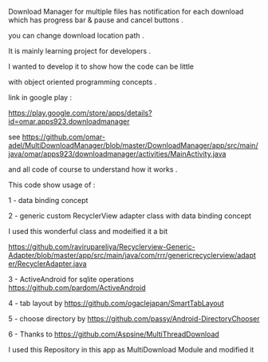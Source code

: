 Download Manager for multiple files has notification for each download which has progress bar & pause and cancel buttons .

you can change download location path .

It is mainly learning project for developers .

I wanted to develop it to show how the code can be little

with object oriented programming concepts .

link in google play :

https://play.google.com/store/apps/details?id=omar.apps923.downloadmanager

see https://github.com/omar-adel/MultiDownloadManager/blob/master/DownloadManager/app/src/main/java/omar/apps923/downloadmanager/activities/MainActivity.java

and all code of course to understand how it works .

This code show usage of :

1 - data binding concept

2 - generic custom RecyclerView adapter class with data binding concept

I used this wonderful class and modeified it a bit

https://github.com/ravirupareliya/Recyclerview-Generic-Adapter/blob/master/app/src/main/java/com/rrr/genericrecyclerview/adapter/RecyclerAdapter.java

3 - ActiveAndroid for sqlite operations https://github.com/pardom/ActiveAndroid

4 - tab layout by https://github.com/ogaclejapan/SmartTabLayout

5 - choose directory by https://github.com/passy/Android-DirectoryChooser

6 - Thanks to
https://github.com/Aspsine/MultiThreadDownload

I used this Repository in this app as MultiDownload Module and modified it 
